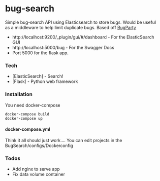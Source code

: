 # bug-search

Simple bug-search API using Elasticsearch to store bugs. Would be useful as a middleware to help limit duplicate bugs.
Based off [BugParty](https://bitbucket.org/abram/bugparty/src/b2d1909ae173?at=elasticsearch)

* http://localhost:9200/_plugin/gui/#/dashboard - For the ElasticSearch GUI
* http://localhost:5000/bug - For the Swagger Docs
* Port 5000 for the flask app.

### Tech

* [ElasticSearch] - Search!
* [Flask] - Python web framework

### Installation

You need docker-compose

```
docker-compose build
docker-compose up
```

#### docker-compose.yml

Think it all should just work....
You can edit projects in the BugSearch/configs/Dockerconfig

### Todos

 - Add nginx to serve app
 - Fix data volume container
